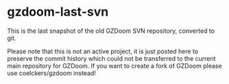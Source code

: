 # gzdoom-last-svn

This is the last snapshot of the old GZDoom SVN repository, converted to git. 

Please note that this is not an active project, it is just posted here to preserve the commit history which could not be transferred to the current main repository for GZDoom. If you want to create a fork of GZDoom please use coelckers/gzdoom instead!

